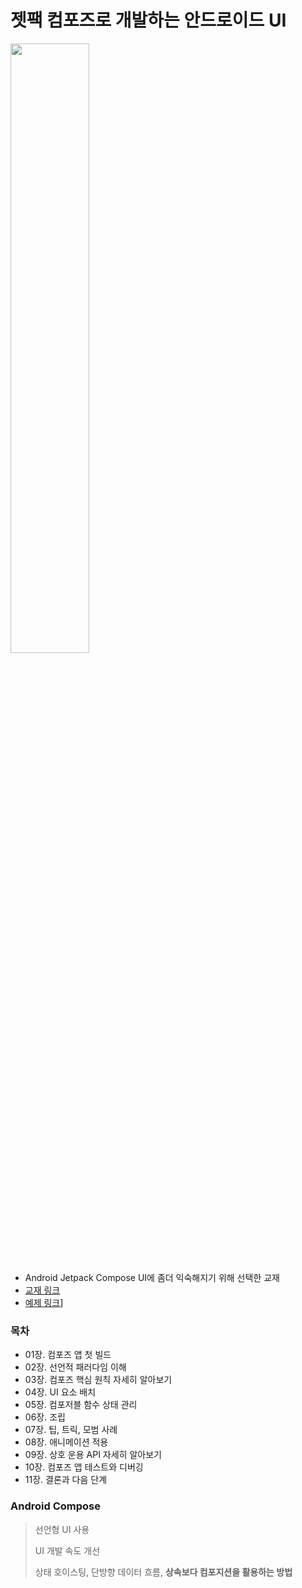 # 젯팩 컴포즈로 개발하는 안드로이드 UI

<img src="book_cover.png" width="50%" height="50%">

- Android Jetpack Compose UI에 좀더 익숙해지기 위해 선택한 교재
- [교재 링크](https://product.kyobobook.co.kr/detail/S000200474747)
- [예제 링크](https://github.com/PacktPublishing/Android-UI-Development-with-Jetpack-Compose)]

### 목차
- 01장. 컴포즈 앱 첫 빌드
- 02장. 선언적 패러다임 이해
- 03장. 컴포즈 핵심 원칙 자세히 알아보기
- 04장. UI 요소 배치
- 05장. 컴포저블 함수 상태 관리
- 06장. 조립
- 07장. 팁, 트릭, 모범 사례
- 08장. 애니메이션 적용
- 09장. 상호 운용 API 자세히 알아보기
- 10장. 컴포즈 앱 테스트와 디버깅
- 11장. 결론과 다음 단계

### Android Compose

> 선언형 UI 사용
>
> UI 개발 속도 개선
>
> 상태 호이스팅, 단방향 데이터 흐름, **상속보다 컴포지션을 활용하는 방법**
